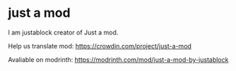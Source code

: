 # just a mod
I am justablock creator of Just a mod. 


Help us translate mod: https://crowdin.com/project/just-a-mod


Avaliable on modrinth: https://modrinth.com/mod/just-a-mod-by-justablock
